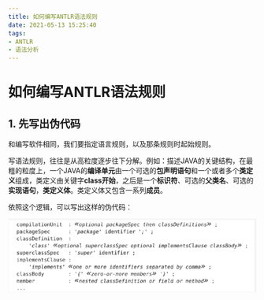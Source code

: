 ```yaml
---
title: 如何编写ANTLR语法规则
date: 2021-05-13 15:25:40
tags:
- ANTLR
- 语法分析
---
```


# 如何编写ANTLR语法规则

## 1. 先写出伪代码

和编写软件相同，我们要指定语言规则，以及那条规则时起始规则。

写语法规则，往往是从高粒度逐步往下分解。例如：描述JAVA的关键结构，在最粗的粒度上，一个JAVA的**编译单元**由一个可选的**包声明语句**和一个或者多个**类定义**组成，类定义由关键字**class开始**，之后是一个**标识符**、可选的**父类名**、可选的**实现语句**，**类定义体**。类定义体又包含一系列**成员**。

依照这个逻辑，可以写出这样的伪代码：

![image-20210513160904827](https://raw.githubusercontent.com/ghj1998/image_repository/main/image-20210513160904827.png)


